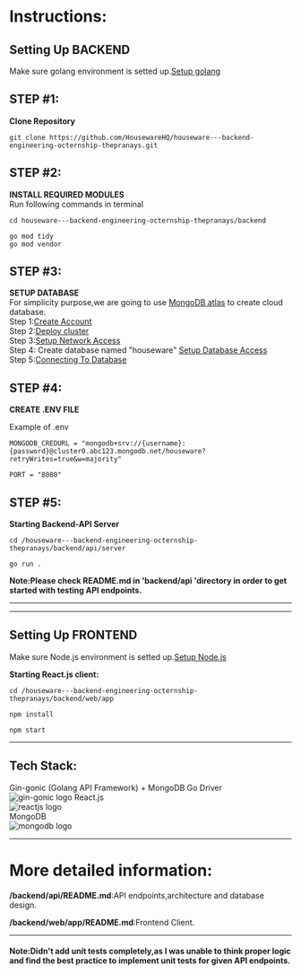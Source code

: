 # Instructions:
## **Setting Up BACKEND**
Make sure golang environment is setted up.[Setup golang](https://go.dev/doc/install)<br>
## STEP #1:
**Clone Repository**
```
git clone https://github.com/HousewareHQ/houseware---backend-engineering-octernship-thepranays.git
```

## STEP #2:
**INSTALL REQUIRED MODULES**
<br>
Run following commands in terminal
```
cd houseware---backend-engineering-octernship-thepranays/backend

go mod tidy
go mod vendor
```

## STEP #3:
**SETUP DATABASE**
<br>
For simplicity purpose,we are going to use [MongoDB atlas](https://www.mongodb.com/atlas/database)
to create cloud database.
<br>
Step 1:[Create Account](https://account.mongodb.com/account/register)
<br>
Step 2:[Deploy cluster](https://www.mongodb.com/docs/atlas/tutorial/deploy-free-tier-cluster/)
<br>
Step 3:[Setup Network Access](https://www.mongodb.com/docs/atlas/security/add-ip-address-to-list/)
<br>
Step 4: Create database named "houseware" [Setup Database Access](https://www.mongodb.com/docs/atlas/tutorial/create-mongodb-user-for-cluster/)
<br> 
Step 5:[Connecting To Database](https://www.mongodb.com/docs/atlas/tutorial/connect-to-your-cluster/)




## STEP #4:

**CREATE .ENV FILE**

Example of .env 
```
MONGODB_CREDURL = "mongodb+srv://{username}:{password}@cluster0.abc123.mongodb.net/houseware?retryWrites=true&w=majority"

PORT = "8080"
```

## STEP #5:
**Starting Backend-API Server**
```
cd /houseware---backend-engineering-octernship-thepranays/backend/api/server

go run .
```
**Note:Please check README.md in 'backend/api 'directory in order to get started with testing API endpoints.**


---
___
## **Setting Up FRONTEND**

Make sure Node.js environment is setted up.[Setup Node.js](https://nodejs.org/en/download)

**Starting React.js client:**
```
cd /houseware---backend-engineering-octernship-thepranays/backend/web/app

npm install

npm start
``` 

- - -
## Tech Stack:
Gin-gonic (Golang API Framework) + MongoDB Go Driver
<br>
![gin-gonic logo](https://preview.redd.it/3dto8z3ma7671.png?width=960&crop=smart&auto=webp&v=enabled&s=6b6fa77f1355b4dbeccd2637c5ee2967d92aab58)
React.js
<br>
![reactjs logo](https://www.datocms-assets.com/45470/1631110818-logo-react-js.png)
<br>
MongoDB
<br>
![mongodb logo](https://g.foolcdn.com/art/companylogos/square/mdb.png)

___
# More detailed information:
**/backend/api/README.md**:API endpoints,architecture and database design. 

**/backend/web/app/README.md**:Frontend Client.
___
#### Note:Didn't add unit tests completely,as I was unable to think proper logic and find the best practice to implement unit tests for given API endpoints.


